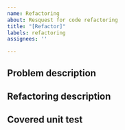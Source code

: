 ```yaml
---
name: Refactoring
about: Resquest for code refactoring
title: "[Refactor]"
labels: refactoring
assignees: ''

---
```


## Problem description

## Refactoring description

## Covered unit test
